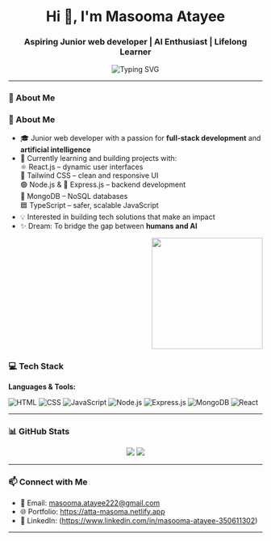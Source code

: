 <h1 align="center">Hi 👋, I'm Masooma Atayee</h1>
<h3 align="center">Aspiring Junior web developer | AI Enthusiast | Lifelong Learner</h3>
<p align="center">
  <img src="https://readme-typing-svg.demolab.com?font=Fira+Code&size=22&pause=1000&color=36BCF7&center=true&vCenter=true&width=440&lines=Welcome+to+my+GitHub+profile!" alt="Typing SVG" />
</p>


---
### 🧠 About Me

### 🧠 About Me

- 🎓 Junior web developer with a passion for **full-stack development** and **artificial intelligence**  
- 🌱 Currently learning and building projects with:  
  ⚛️ React.js – dynamic user interfaces  
  🎨 Tailwind CSS – clean and responsive UI  
  🟢 Node.js & 🧩 Express.js – backend development  
  🍃 MongoDB – NoSQL databases  
  🟦 TypeScript – safer, scalable JavaScript  
- 💡 Interested in building tech solutions that make an impact  
- ✨ Dream: To bridge the gap between **humans and AI**  

<p align="right">
  <img src="https://media1.giphy.com/media/v1.Y2lkPTc5MGI3NjExMGZ3cjBtMGxlNTdsbXZyMXpwNjB6dGJxam1jaG1xbGY1Y2wwcnBvciZlcD12MV9pbnRlcm5hbF9naWZfYnlfaWQmY3Q9Zw/L1R1tvI9svkIWwpVYr/giphy.gif" width="220"/>
</p>



### 💻 Tech Stack

**Languages & Tools:**

![HTML](https://img.shields.io/badge/HTML5-E34F26?logo=html5&logoColor=white)
![CSS](https://img.shields.io/badge/CSS3-1572B6?logo=css3&logoColor=white)
![JavaScript](https://img.shields.io/badge/JavaScript-F7DF1E?logo=javascript&logoColor=black)
![Node.js](https://img.shields.io/badge/Node.js-339933?logo=nodedotjs&logoColor=white)
![Express.js](https://img.shields.io/badge/Express.js-000000?logo=express&logoColor=white)
![MongoDB](https://img.shields.io/badge/MongoDB-47A248?logo=mongodb&logoColor=white)
![React](https://img.shields.io/badge/React-20232A?logo=react&logoColor=61DAFB)


---

### 📊 GitHub Stats

<p align="center">
  <img src="https://github-readme-stats.vercel.app/api?username=Masomatta&show_icons=true&theme=tokyonight" />
  <img src="https://github-readme-stats.vercel.app/api/top-langs/?username=Masomatta&layout=compact&theme=tokyonight" />
</p>

---

### 📫 Connect with Me

- 📧 Email: masooma.atayee222@gmail.com
- 🌐 Portfolio: https://atta-masoma.netlify.app
- 💼 LinkedIn: (https://www.linkedin.com/in/masooma-atayee-350611302)

---

